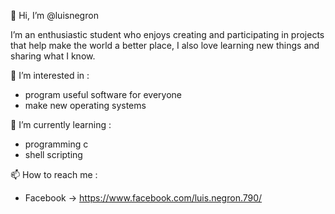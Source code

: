 👋 Hi, I’m @luisnegron

I’m an enthusiastic student who enjoys creating and participating in projects that help make the world a better place, I also love learning new things and sharing what I know. 

👀 I’m interested in :

- program useful software for everyone
- make new operating systems 

🌱 I’m currently learning :

- programming c
- shell scripting

<!--- 💞️ I’m looking to collaborate on ... --->

📫 How to reach me :

- Facebook -> https://www.facebook.com/luis.negron.790/ 

<!---
luisnegron/luisnegron is a ✨ special ✨ repository because its `README.md` (this file) appears on your GitHub profile.
You can click the Preview link to take a look at your changes.
--->
